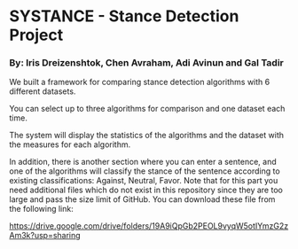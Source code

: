 # SYSTANCE - Stance Detection Project 
### By: Iris Dreizenshtok, Chen Avraham, Adi Avinun and Gal Tadir

We built a framework for comparing stance detection algorithms with 6 different datasets.

You can select up to three algorithms for comparison and one dataset each time.

The system will display the statistics of the algorithms and the dataset with the measures for each algorithm.

In addition, there is another section where you can enter a sentence, 
and one of the algorithms will classify the stance of the sentence according to existing classifications: Against, Neutral, Favor.
Note that for this part you need additional files which do not exist in this repository since they are too large and pass the size limit of GitHub. 
You can download these file from the following link:

https://drive.google.com/drive/folders/19A9iQpGb2PEOL9vyqW5otIYmzG2zAm3k?usp=sharing


